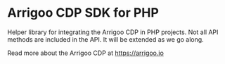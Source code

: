 # Arrigoo CDP SDK for PHP

Helper library for integrating the Arrigoo CDP in PHP projects. Not all API methods are included in the API. It will be extended as we go along.

Read more about the Arrigoo CDP at https://arrigoo.io

